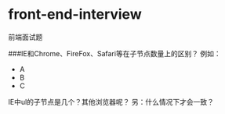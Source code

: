 # front-end-interview
前端面试题

###IE和Chrome、FireFox、Safari等在子节点数量上的区别？
例如：
<ul>
    <li>A</li>
    <li>B</li>
    <li>C</li>
</ul>
IE中ul的子节点是几个？其他浏览器呢？
另：什么情况下才会一致？
